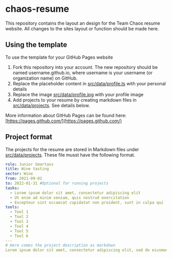 # chaos-resume

This repository contains the layout an design for the Team Chaos resume website. All changes to the sites layout or function should be made here.

## Using the template

To use the template for your GitHub Pages website

1. Fork this repository into your account. The new repository should be named username.github.io, where username is your username (or organization name) on GitHub.
2. Replace the placeholder content in [src/data/profile.ts](src/data/profile.ts) with your personal details
3. Replace the image [src/data/profile.jpg](src/data/profile.jpg) with your profile image
4. Add projects to your resume by creating markdown files in [src/data/projects](src/data/projects). See details below.

More information about GitHub Pages can be found here: [https://pages.github.com/](https://pages.github.com/)

## Project format

The projects for the resume are stored in Markdown files under [src/data/projects](src/data/projects). These file musst have the following format.

```yml
role: Junior Smartass
title: Wine tasting
sector: Wine
from: 2021-09-01
to: 2022-01-31 #Optional for running projects
tasks:
  - Lorem ipsum dolor sit amet, consectetur adipiscing elit
  - Ut enim ad minim veniam, quis nostrud exercitation
  - Excepteur sint occaecat cupidatat non proident, sunt in culpa qui
tools:
  - Tool 1
  - Tool 2
  - Tool 3
  - Tool 4
  - Tool 5
  - Tool 6
---
# Here comes the project description as markdown
Lorem ipsum dolor sit amet, consectetur adipiscing elit, sed do eiusmod tempor incididunt ut labore et dolore magna aliqua. Ut enim ad minim veniam, quis nostrud exercitation ullamco laboris nisi ut aliquip ex ea commodo consequat. Duis aute irure dolor in reprehenderit in voluptate velit esse cillum dolore eu fugiat nulla pariatur.
```
